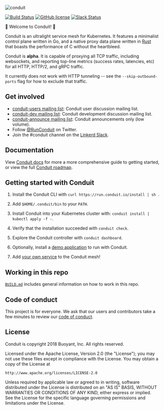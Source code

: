 ![conduit][logo]

[![Build Status][ci-badge]][ci]
[![GitHub license][license-badge]](LICENSE)
[![Slack Status][slack-badge]][slack]

:balloon: Welcome to Conduit! :wave:

Conduit is an ultralight service mesh for Kubernetes. It features a minimalist
control plane written in Go, and a native proxy data plane written in
[Rust][rust] that boasts the performance of C without the heartbleed.

Conduit is **alpha**. It is capable of proxying all TCP traffic, including
websockets, and reporting top-line metrics (success rates, latencies, etc) for
all HTTP, HTTP/2, and gRPC traffic.

It currently does not work with HTTP tunneling -- see the `--skip-outbound-ports`
flag for how to exclude that traffic.

## Get involved

* [conduit-users mailing list][conduit-users]: Conduit user discussion mailing list.
* [conduit-dev mailing list][conduit-dev]: Conduit development discussion mailing list.
* [conduit-announce mailing list][conduit-announce]: Conduit announcements only (low volume).
* Follow [@RunConduit][twitter] on Twitter.
* Join the #conduit channel on the [Linkerd Slack][slack].

## Documentation

View [Conduit docs][conduit-docs] for more a more comprehensive guide to
getting started, or view the full [Conduit roadmap][roadmap].

## Getting started with Conduit

1. Install the Conduit CLI with `curl https://run.conduit.io/install | sh `.

2. Add `$HOME/.conduit/bin` to your `PATH`.

3. Install Conduit into your Kubernetes cluster with:
  `conduit install | kubectl apply -f -`.

4. Verify that the installation succeeded with `conduit check`.

5. Explore the Conduit controller with `conduit dashboard`.

6. Optionally, install a [demo application][conduit-demo] to run with Conduit.

7. Add [your own service][conduit-inject] to the Conduit mesh!

## Working in this repo ##

[`BUILD.md`](BUILD.md) includes general information on how to work in this repo.


## Code of conduct

This project is for everyone. We ask that our users and contributors take a few
minutes to review our [code of conduct][coc].


## License

Conduit is copyright 2018 Buoyant, Inc. All rights reserved.

Licensed under the Apache License, Version 2.0 (the "License"); you may not use
these files except in compliance with the License. You may obtain a copy of the
License at

    http://www.apache.org/licenses/LICENSE-2.0

Unless required by applicable law or agreed to in writing, software distributed
under the License is distributed on an "AS IS" BASIS, WITHOUT WARRANTIES OR
CONDITIONS OF ANY KIND, either express or implied. See the License for the
specific language governing permissions and limitations under the License.

<!-- refs -->
[ci]: https://travis-ci.org/runconduit/conduit
[ci-badge]: https://travis-ci.org/runconduit/conduit.svg?branch=master
[coc]: https://github.com/linkerd/linkerd/wiki/Linkerd-code-of-conduct
[conduit-announce]: https://groups.google.com/forum/#!forum/conduit-announce
[conduit-demo]: https://conduit.io/getting-started/#install-the-demo-app
[conduit-dev]: https://groups.google.com/forum/#!forum/conduit-dev
[conduit-inject]: https://conduit.io/adding-your-service/
[conduit-docs]: https://conduit.io/docs/
[conduit-users]: https://groups.google.com/forum/#!forum/conduit-users
<!-- [examples]: https://github.com/runconduit/conduit-examples -->
[license-badge]: https://img.shields.io/github/license/linkerd/linkerd.svg
[logo]: https://user-images.githubusercontent.com/240738/33589722-649152de-d92f-11e7-843a-b078ac889a39.png
[roadmap]: https://conduit.io/roadmap
[releases]: https://github.com/runconduit/conduit/releases
[rust]: https://www.rust-lang.org/
[slack-badge]: http://slack.linkerd.io/badge.svg
[slack]: http://slack.linkerd.io
[twitter]: https://twitter.com/runconduit/

